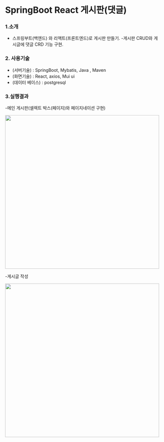 # SpringBoot React 게시판(댓글)
### 1.소개
   - 스프링부트(백엔드) 와 리액트(프론트엔드)로 게시판 만들기.
   -게시판 CRUD와 게시글에 댓글 CRD 기능 구현.
   
### 2. 사용기술
  * (서버기술) : SpringBoot, Mybatis, Java , Maven
  * (화면기술) : React, axios, Mui ui
  * (데이터 베이스) : postgresql
  
### 3.실행결과

-메인 게시판(셀렉트 박스(페이지)와 페이지네이션 구현)

<img width="500" src="https://user-images.githubusercontent.com/87887586/206994411-3667cf9a-51d4-449b-b283-93a9d275cf22.gif"/>

-게시글 작성 

<img width="500" src="https://user-images.githubusercontent.com/87887586/206997327-0e8b638a-a03e-45aa-bea9-f7e35805b069.gif"/>






